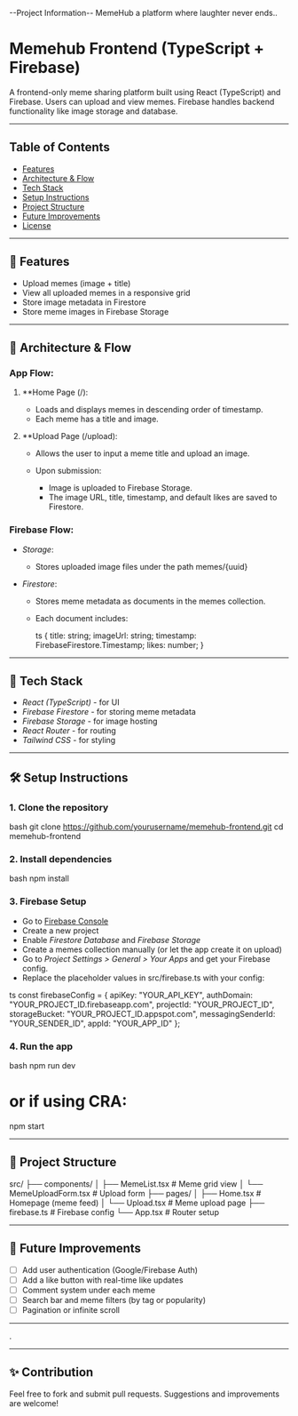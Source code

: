 --Project Information--
MemeHub a platform where laughter never ends..

# Memehub Frontend (TypeScript + Firebase)

A frontend-only meme sharing platform built using React (TypeScript) and Firebase. Users can upload and view memes. Firebase handles backend functionality like image storage and database.

---

## Table of Contents

- [Features](#-features)
- [Architecture & Flow](#-architecture--flow)
- [Tech Stack](#-tech-stack)
- [Setup Instructions](#-setup-instructions)
- [Project Structure](#-project-structure)
- [Future Improvements](#-future-improvements)
- [License](#-license)

---

## 🚀 Features

- Upload memes (image + title)
- View all uploaded memes in a responsive grid
- Store image metadata in Firestore
- Store meme images in Firebase Storage

---

## 🔁 Architecture & Flow

### App Flow:

1. \*\*Home Page (/):

   - Loads and displays memes in descending order of timestamp.
   - Each meme has a title and image.

2. \*\*Upload Page (/upload):

   - Allows the user to input a meme title and upload an image.
   - Upon submission:

     - Image is uploaded to Firebase Storage.
     - The image URL, title, timestamp, and default likes are saved to Firestore.

### Firebase Flow:

- _Storage_:

  - Stores uploaded image files under the path memes/{uuid}

- _Firestore_:

  - Stores meme metadata as documents in the memes collection.
  - Each document includes:

    ts
    {
    title: string;
    imageUrl: string;
    timestamp: FirebaseFirestore.Timestamp;
    likes: number;
    }

---

## 🧰 Tech Stack

- _React (TypeScript)_ - for UI
- _Firebase Firestore_ - for storing meme metadata
- _Firebase Storage_ - for image hosting
- _React Router_ - for routing
- _Tailwind CSS_ - for styling

---

## 🛠 Setup Instructions

### 1. Clone the repository

bash
git clone https://github.com/yourusername/memehub-frontend.git
cd memehub-frontend

### 2. Install dependencies

bash
npm install

### 3. Firebase Setup

- Go to [Firebase Console](https://console.firebase.google.com/)
- Create a new project
- Enable _Firestore Database_ and _Firebase Storage_
- Create a memes collection manually (or let the app create it on upload)
- Go to _Project Settings > General > Your Apps_ and get your Firebase config.
- Replace the placeholder values in src/firebase.ts with your config:

ts
const firebaseConfig = {
apiKey: "YOUR_API_KEY",
authDomain: "YOUR_PROJECT_ID.firebaseapp.com",
projectId: "YOUR_PROJECT_ID",
storageBucket: "YOUR_PROJECT_ID.appspot.com",
messagingSenderId: "YOUR_SENDER_ID",
appId: "YOUR_APP_ID"
};

### 4. Run the app

bash
npm run dev

# or if using CRA:

npm start

---

## 📁 Project Structure

src/
├── components/
│ ├── MemeList.tsx # Meme grid view
│ └── MemeUploadForm.tsx # Upload form
├── pages/
│ ├── Home.tsx # Homepage (meme feed)
│ └── Upload.tsx # Meme upload page
├── firebase.ts # Firebase config
└── App.tsx # Router setup

---

## 🧪 Future Improvements

- [ ] Add user authentication (Google/Firebase Auth)
- [ ] Add a like button with real-time like updates
- [ ] Comment system under each meme
- [ ] Search bar and meme filters (by tag or popularity)
- [ ] Pagination or infinite scroll

---

.

---

## ✨ Contribution

Feel free to fork and submit pull requests. Suggestions and improvements are welcome!
